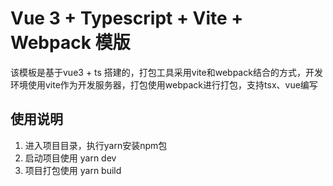 # Vue 3 + Typescript + Vite + Webpack 模版

该模板是基于vue3 + ts 搭建的，打包工具采用vite和webpack结合的方式，开发环境使用vite作为开发服务器，打包使用webpack进行打包，支持tsx、vue编写

## 使用说明
1. 进入项目目录，执行yarn安装npm包
2. 启动项目使用 yarn dev
3. 项目打包使用 yarn build
